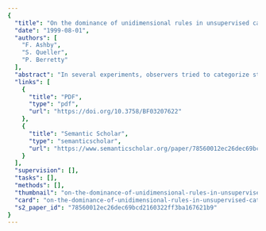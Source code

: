 ```yaml
---
{
  "title": "On the dominance of unidimensional rules in unsupervised categorization",
  "date": "1999-08-01",
  "authors": [
    "F. Ashby",
    "S. Queller",
    "P. Berretty"
  ],
  "abstract": "In several experiments, observers tried to categorize stimuli constructed from two separable stimulus dimensions in the absence of any trial-by-trial feedback. In all of the experiments, the observers were told the number of categories (i.e., two), they were told that perfect accuracy was possible, and they were given extensive experience in the task (i.e., 800 trials). When the boundary separating the contrasting categories was umdimensional, the accuracy of all observers improved significantly over blocks (i.e., learning occurred), and all observers eventually responded optimally. When the optimal boundary was diagonal, none of the observers responded optimally. Instead they all used some sort of suboptimal unidimensional rule. In a separate feedback experiment, all observers responded optimally in the diagonal condition. These results contrast with those for supervised category learning; they support the hypothesis that in the absence of feedback, people are constrained to use unidimensional rules.",
  "links": [
    {
      "title": "PDF",
      "type": "pdf",
      "url": "https://doi.org/10.3758/BF03207622"
    },
    {
      "title": "Semantic Scholar",
      "type": "semanticscholar",
      "url": "https://www.semanticscholar.org/paper/78560012ec26dec69bcd2160322ff3ba167621b9"
    }
  ],
  "supervision": [],
  "tasks": [],
  "methods": [],
  "thumbnail": "on-the-dominance-of-unidimensional-rules-in-unsupervised-categorization-thumb.jpg",
  "card": "on-the-dominance-of-unidimensional-rules-in-unsupervised-categorization-card.jpg",
  "s2_paper_id": "78560012ec26dec69bcd2160322ff3ba167621b9"
}
---
```


